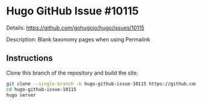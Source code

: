 # Hugo GitHub Issue #10115

Details: <https://github.com/gohugoio/hugo/issues/10115>

Description: Blank taxonomy pages when using Permalink

## Instructions

Clone this branch of the repository and build the site.

```bash
git clone --single-branch -b hugo-github-issue-10115 https://github.com/jmooring/hugo-testing hugo-github-issue-10115
cd hugo-github-issue-10115
hugo server
```
